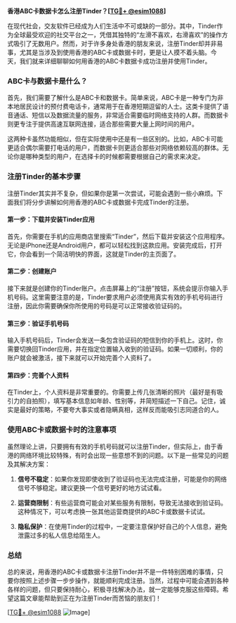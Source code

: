 **香港ABC卡数据卡怎么注册Tinder？[[TG💪+ @esim1088](https://t.me/s/esim1088)]**

在现代社会，交友软件已经成为人们生活中不可或缺的一部分。其中，Tinder作为全球最受欢迎的社交平台之一，凭借其独特的“左滑不喜欢，右滑喜欢”的操作方式吸引了无数用户。然而，对于许多身处香港的朋友来说，注册Tinder却并非易事，尤其是当涉及到使用香港的ABC卡或数据卡时，更是让人摸不着头脑。今天，我们就来详细聊聊如何用香港的ABC卡数据卡成功注册并使用Tinder。

### ABC卡与数据卡是什么？

首先，我们需要了解什么是ABC卡和数据卡。简单来说，ABC卡是一种专门为非本地居民设计的预付费电话卡，通常用于在香港短期逗留的人士。这类卡提供了语音通话、短信以及数据流量的服务，非常适合需要临时网络支持的人群。而数据卡则更专注于提供高速互联网连接，适合那些需要大量上网时间的用户。

这两种卡虽然功能相似，但在实际使用中还是有一些区别的。比如，ABC卡可能更适合偶尔需要打电话的用户，而数据卡则更适合那些对网络依赖较高的群体。无论你是哪种类型的用户，在选择卡的时候都需要根据自己的需求来决定。

### 注册Tinder的基本步骤

注册Tinder其实并不复杂，但如果你是第一次尝试，可能会遇到一些小麻烦。下面我们将分步讲解如何用香港的ABC卡或数据卡完成Tinder的注册。

#### 第一步：下载并安装Tinder应用

首先，你需要在手机的应用商店里搜索“Tinder”，然后下载并安装这个应用程序。无论是iPhone还是Android用户，都可以轻松找到这款应用。安装完成后，打开它，你会看到一个简洁明快的界面，这就是Tinder的主页面了。

#### 第二步：创建账户

接下来就是创建你的Tinder账户。点击屏幕上的“注册”按钮，系统会提示你输入手机号码。这里需要注意的是，Tinder要求用户必须使用真实有效的手机号码进行注册，因此你需要确保你所使用的号码是可以正常接收验证码的。

#### 第三步：验证手机号码

输入手机号码后，Tinder会发送一条包含验证码的短信到你的手机上。这时，你需要切换回Tinder应用，并在指定位置输入收到的验证码。如果一切顺利，你的账户就会被激活，接下来就可以开始完善个人资料了。

#### 第四步：完善个人资料

在Tinder上，个人资料是非常重要的。你需要上传几张清晰的照片（最好是有吸引力的自拍照），填写基本信息如年龄、性别等，并简短描述一下自己。记住，诚实是最好的策略，不要夸大事实或者隐瞒真相，这样反而能吸引志同道合的人。

### 使用ABC卡或数据卡时的注意事项

虽然理论上讲，只要拥有有效的手机号码就可以注册Tinder，但实际上，由于香港的网络环境比较特殊，有时会出现一些意想不到的问题。以下是一些常见的问题及其解决方案：

1. **信号不稳定**：如果你发现即使收到了验证码也无法完成注册，可能是你的网络信号不够稳定。建议更换一个信号更好的地方试试看。
   
2. **运营商限制**：有些运营商可能会对某些服务有限制，导致无法接收到验证码。这种情况下，可以考虑换一张其他运营商提供的ABC卡或数据卡试试。

3. **隐私保护**：在使用Tinder的过程中，一定要注意保护好自己的个人信息，避免泄露过多的私人信息给陌生人。

### 总结

总的来说，用香港的ABC卡或数据卡注册Tinder并不是一件特别困难的事情，只要你按照上述步骤一步步操作，就能顺利完成注册。当然，过程中可能会遇到各种各样的问题，但只要保持耐心，积极寻找解决办法，就一定能够克服这些障碍。希望这篇文章能帮助到正在为注册Tinder而苦恼的朋友们！

[[TG💪+ @esim1088](https://t.me/s/esim1088) ![Image](https://i.postimg.cc/4NQfJmqS/Snipaste-2025-05-13-00-14-12.png)]